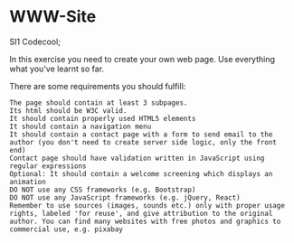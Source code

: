 # WWW-Site
SI1 Codecool;

In this exercise you need to create your own web page. Use everything what you've learnt so far.

There are some requirements you should fulfill:

    The page should contain at least 3 subpages.
    Its html should be W3C valid.
    It should contain properly used HTML5 elements
    It should contain a navigation menu
    It should contain a contact page with a form to send email to the author (you don't need to create server side logic, only the front end)
    Contact page should have validation written in JavaScript using regular expressions
    Optional: It should contain a welcome screening which displays an animation
    DO NOT use any CSS frameworks (e.g. Bootstrap)
    DO NOT use any JavaScript frameworks (e.g. jQuery, React)
    Remember to use sources (images, sounds etc.) only with proper usage rights, labeled 'for reuse', and give attribution to the original author. You can find many websites with free photos and graphics to commercial use, e.g. pixabay
